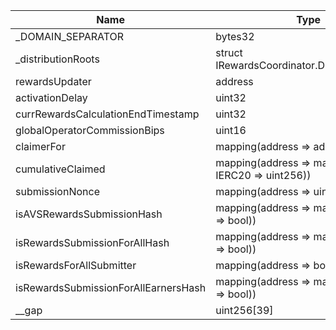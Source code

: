 | Name                                 | Type                                                    | Slot | Offset | Bytes | Contract                                                                   |
|--------------------------------------|---------------------------------------------------------|------|--------|-------|----------------------------------------------------------------------------|
| _DOMAIN_SEPARATOR                    | bytes32                                                 | 0    | 0      | 32    | src/contracts/core/RewardsCoordinatorStorage.sol:RewardsCoordinatorStorage |
| _distributionRoots                   | struct IRewardsCoordinator.DistributionRoot[]           | 1    | 0      | 32    | src/contracts/core/RewardsCoordinatorStorage.sol:RewardsCoordinatorStorage |
| rewardsUpdater                       | address                                                 | 2    | 0      | 20    | src/contracts/core/RewardsCoordinatorStorage.sol:RewardsCoordinatorStorage |
| activationDelay                      | uint32                                                  | 2    | 20     | 4     | src/contracts/core/RewardsCoordinatorStorage.sol:RewardsCoordinatorStorage |
| currRewardsCalculationEndTimestamp   | uint32                                                  | 2    | 24     | 4     | src/contracts/core/RewardsCoordinatorStorage.sol:RewardsCoordinatorStorage |
| globalOperatorCommissionBips         | uint16                                                  | 2    | 28     | 2     | src/contracts/core/RewardsCoordinatorStorage.sol:RewardsCoordinatorStorage |
| claimerFor                           | mapping(address => address)                             | 3    | 0      | 32    | src/contracts/core/RewardsCoordinatorStorage.sol:RewardsCoordinatorStorage |
| cumulativeClaimed                    | mapping(address => mapping(contract IERC20 => uint256)) | 4    | 0      | 32    | src/contracts/core/RewardsCoordinatorStorage.sol:RewardsCoordinatorStorage |
| submissionNonce                      | mapping(address => uint256)                             | 5    | 0      | 32    | src/contracts/core/RewardsCoordinatorStorage.sol:RewardsCoordinatorStorage |
| isAVSRewardsSubmissionHash           | mapping(address => mapping(bytes32 => bool))            | 6    | 0      | 32    | src/contracts/core/RewardsCoordinatorStorage.sol:RewardsCoordinatorStorage |
| isRewardsSubmissionForAllHash        | mapping(address => mapping(bytes32 => bool))            | 7    | 0      | 32    | src/contracts/core/RewardsCoordinatorStorage.sol:RewardsCoordinatorStorage |
| isRewardsForAllSubmitter             | mapping(address => bool)                                | 8    | 0      | 32    | src/contracts/core/RewardsCoordinatorStorage.sol:RewardsCoordinatorStorage |
| isRewardsSubmissionForAllEarnersHash | mapping(address => mapping(bytes32 => bool))            | 9    | 0      | 32    | src/contracts/core/RewardsCoordinatorStorage.sol:RewardsCoordinatorStorage |
| __gap                                | uint256[39]                                             | 10   | 0      | 1248  | src/contracts/core/RewardsCoordinatorStorage.sol:RewardsCoordinatorStorage |
